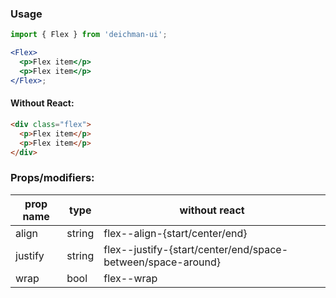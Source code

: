 ### Usage

```jsx
import { Flex } from 'deichman-ui';

<Flex>
  <p>Flex item</p>
  <p>Flex item</p>
</Flex>;
```

#### Without React:

```html
<div class="flex">
  <p>Flex item</p>
  <p>Flex item</p>
</div>
```

### Props/modifiers:

| prop name | type   | without react                                               |
| --------- | ------ | ----------------------------------------------------------- |
| align     | string | flex--align-{start/center/end}                              |
| justify   | string | flex--justify-{start/center/end/space-between/space-around} |
| wrap      | bool   | flex--wrap                                                  |
